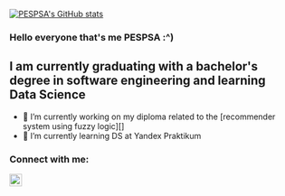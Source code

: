 <!--
**PESPSA/PESPSA** is a ✨ _special_ ✨ repository because its `README.md` (this file) appears on your GitHub profile.

Here are some ideas to get you started:

- 🔭 I’m currently working on ...
- 🌱 I’m currently learning ...
- 👯 I’m looking to collaborate on ...
- 🤔 I’m looking for help with ...
- 💬 Ask me about ...
- 📫 How to reach me: ...
- 😄 Pronouns: ...
- ⚡ Fun fact: ...
-->

[![PESPSA's GitHub stats](https://github-readme-stats.vercel.app/api?username=PESPSA&show_icons=true&theme=cobalt)](https://github.com/anuraghazra/github-readme-stats)

### Hello everyone that's me PESPSA :^)

## I am currently graduating with a bachelor's degree in software engineering and learning Data Science
- 🔭 I’m currently working on my diploma related to the [recommender system using fuzzy logic][]
- 🌱 I’m currently learning DS at Yandex Praktikum

### Connect with me:

[<img align="left" alt="Telegram" width="22px" src="https://img.icons8.com/color/48/000000/telegram-app--v1.png" />][Telegram]

[Telegram]:https://t.me/psapsa
